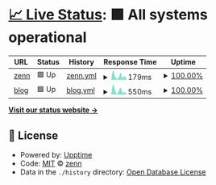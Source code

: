 # [📈 Live Status](https://riyuzenn.github.io/uptime): <!--live status--> **🟩 All systems operational**

<!--
[![Uptime CI](https://github.com/riyuzenn/uptime/workflows/Uptime%20CI/badge.svg)](https://github.com/riyuzenn/uptime/actions?query=workflow%3A%22Uptime+CI%22)
[![Response Time CI](https://github.com/riyuzenn/uptime/workflows/Response%20Time%20CI/badge.svg)](https://github.com/riyuzenn/uptime/actions?query=workflow%3A%22Response+Time+CI%22)
[![Graphs CI](https://github.com/riyuzenn/uptime/workflows/Graphs%20CI/badge.svg)](https://github.com/riyuzenn/uptime/actions?query=workflow%3A%22Graphs+CI%22)
[![Static Site CI](https://github.com/riyuzenn/uptime/workflows/Static%20Site%20CI/badge.svg)](https://github.com/riyuzenn/uptime/actions?query=workflow%3A%22Static+Site+CI%22)
[![Summary CI](https://github.com/riyuzenn/uptime/workflows/Summary%20CI/badge.svg)](https://github.com/riyuzenn/uptime/actions?query=workflow%3A%22Summary+CI%22)
-->
<!--
With [Upptime](https://upptime.js.org), you can get your own unlimited and free uptime monitor and status page, powered entirely by a GitHub repository. We use [Issues](https://github.com/riyuzenn/uptime/issues) as incident reports, [Actions](https://github.com/riyuzenn/uptime/actions) as uptime monitors, and [Pages](https://riyuzenn.github.io/uptime) for the status page.
-->

<!--start: status pages-->
<!-- This summary is generated by Upptime (https://github.com/upptime/upptime) -->
<!-- Do not edit this manually, your changes will be overwritten -->
<!-- prettier-ignore -->
| URL | Status | History | Response Time | Uptime |
| --- | ------ | ------- | ------------- | ------ |
| <img alt="" src="https://favicons.githubusercontent.com/riyuzenn.me" height="13"> [zenn](https://riyuzenn.me) | 🟩 Up | [zenn.yml](https://github.com/riyuzenn/uptime/commits/HEAD/history/zenn.yml) | <details><summary><img alt="Response time graph" src="./graphs/zenn/response-time-week.png" height="20"> 179ms</summary><br><a href="https://riyuzenn.github.io/uptime/history/zenn"><img alt="Response time 233" src="https://img.shields.io/endpoint?url=https%3A%2F%2Fraw.githubusercontent.com%2Friyuzenn%2Fuptime%2FHEAD%2Fapi%2Fzenn%2Fresponse-time.json"></a><br><a href="https://riyuzenn.github.io/uptime/history/zenn"><img alt="24-hour response time 185" src="https://img.shields.io/endpoint?url=https%3A%2F%2Fraw.githubusercontent.com%2Friyuzenn%2Fuptime%2FHEAD%2Fapi%2Fzenn%2Fresponse-time-day.json"></a><br><a href="https://riyuzenn.github.io/uptime/history/zenn"><img alt="7-day response time 179" src="https://img.shields.io/endpoint?url=https%3A%2F%2Fraw.githubusercontent.com%2Friyuzenn%2Fuptime%2FHEAD%2Fapi%2Fzenn%2Fresponse-time-week.json"></a><br><a href="https://riyuzenn.github.io/uptime/history/zenn"><img alt="30-day response time 233" src="https://img.shields.io/endpoint?url=https%3A%2F%2Fraw.githubusercontent.com%2Friyuzenn%2Fuptime%2FHEAD%2Fapi%2Fzenn%2Fresponse-time-month.json"></a><br><a href="https://riyuzenn.github.io/uptime/history/zenn"><img alt="1-year response time 233" src="https://img.shields.io/endpoint?url=https%3A%2F%2Fraw.githubusercontent.com%2Friyuzenn%2Fuptime%2FHEAD%2Fapi%2Fzenn%2Fresponse-time-year.json"></a></details> | <details><summary><a href="https://riyuzenn.github.io/uptime/history/zenn">100.00%</a></summary><a href="https://riyuzenn.github.io/uptime/history/zenn"><img alt="All-time uptime 100.00%" src="https://img.shields.io/endpoint?url=https%3A%2F%2Fraw.githubusercontent.com%2Friyuzenn%2Fuptime%2FHEAD%2Fapi%2Fzenn%2Fuptime.json"></a><br><a href="https://riyuzenn.github.io/uptime/history/zenn"><img alt="24-hour uptime 100.00%" src="https://img.shields.io/endpoint?url=https%3A%2F%2Fraw.githubusercontent.com%2Friyuzenn%2Fuptime%2FHEAD%2Fapi%2Fzenn%2Fuptime-day.json"></a><br><a href="https://riyuzenn.github.io/uptime/history/zenn"><img alt="7-day uptime 100.00%" src="https://img.shields.io/endpoint?url=https%3A%2F%2Fraw.githubusercontent.com%2Friyuzenn%2Fuptime%2FHEAD%2Fapi%2Fzenn%2Fuptime-week.json"></a><br><a href="https://riyuzenn.github.io/uptime/history/zenn"><img alt="30-day uptime 100.00%" src="https://img.shields.io/endpoint?url=https%3A%2F%2Fraw.githubusercontent.com%2Friyuzenn%2Fuptime%2FHEAD%2Fapi%2Fzenn%2Fuptime-month.json"></a><br><a href="https://riyuzenn.github.io/uptime/history/zenn"><img alt="1-year uptime 100.00%" src="https://img.shields.io/endpoint?url=https%3A%2F%2Fraw.githubusercontent.com%2Friyuzenn%2Fuptime%2FHEAD%2Fapi%2Fzenn%2Fuptime-year.json"></a></details>
| <img alt="" src="https://favicons.githubusercontent.com/blog.riyuzenn.me" height="13"> [blog](https://blog.riyuzenn.me) | 🟩 Up | [blog.yml](https://github.com/riyuzenn/uptime/commits/HEAD/history/blog.yml) | <details><summary><img alt="Response time graph" src="./graphs/blog/response-time-week.png" height="20"> 550ms</summary><br><a href="https://riyuzenn.github.io/uptime/history/blog"><img alt="Response time 562" src="https://img.shields.io/endpoint?url=https%3A%2F%2Fraw.githubusercontent.com%2Friyuzenn%2Fuptime%2FHEAD%2Fapi%2Fblog%2Fresponse-time.json"></a><br><a href="https://riyuzenn.github.io/uptime/history/blog"><img alt="24-hour response time 2474" src="https://img.shields.io/endpoint?url=https%3A%2F%2Fraw.githubusercontent.com%2Friyuzenn%2Fuptime%2FHEAD%2Fapi%2Fblog%2Fresponse-time-day.json"></a><br><a href="https://riyuzenn.github.io/uptime/history/blog"><img alt="7-day response time 550" src="https://img.shields.io/endpoint?url=https%3A%2F%2Fraw.githubusercontent.com%2Friyuzenn%2Fuptime%2FHEAD%2Fapi%2Fblog%2Fresponse-time-week.json"></a><br><a href="https://riyuzenn.github.io/uptime/history/blog"><img alt="30-day response time 562" src="https://img.shields.io/endpoint?url=https%3A%2F%2Fraw.githubusercontent.com%2Friyuzenn%2Fuptime%2FHEAD%2Fapi%2Fblog%2Fresponse-time-month.json"></a><br><a href="https://riyuzenn.github.io/uptime/history/blog"><img alt="1-year response time 562" src="https://img.shields.io/endpoint?url=https%3A%2F%2Fraw.githubusercontent.com%2Friyuzenn%2Fuptime%2FHEAD%2Fapi%2Fblog%2Fresponse-time-year.json"></a></details> | <details><summary><a href="https://riyuzenn.github.io/uptime/history/blog">100.00%</a></summary><a href="https://riyuzenn.github.io/uptime/history/blog"><img alt="All-time uptime 100.00%" src="https://img.shields.io/endpoint?url=https%3A%2F%2Fraw.githubusercontent.com%2Friyuzenn%2Fuptime%2FHEAD%2Fapi%2Fblog%2Fuptime.json"></a><br><a href="https://riyuzenn.github.io/uptime/history/blog"><img alt="24-hour uptime 100.00%" src="https://img.shields.io/endpoint?url=https%3A%2F%2Fraw.githubusercontent.com%2Friyuzenn%2Fuptime%2FHEAD%2Fapi%2Fblog%2Fuptime-day.json"></a><br><a href="https://riyuzenn.github.io/uptime/history/blog"><img alt="7-day uptime 100.00%" src="https://img.shields.io/endpoint?url=https%3A%2F%2Fraw.githubusercontent.com%2Friyuzenn%2Fuptime%2FHEAD%2Fapi%2Fblog%2Fuptime-week.json"></a><br><a href="https://riyuzenn.github.io/uptime/history/blog"><img alt="30-day uptime 100.00%" src="https://img.shields.io/endpoint?url=https%3A%2F%2Fraw.githubusercontent.com%2Friyuzenn%2Fuptime%2FHEAD%2Fapi%2Fblog%2Fuptime-month.json"></a><br><a href="https://riyuzenn.github.io/uptime/history/blog"><img alt="1-year uptime 100.00%" src="https://img.shields.io/endpoint?url=https%3A%2F%2Fraw.githubusercontent.com%2Friyuzenn%2Fuptime%2FHEAD%2Fapi%2Fblog%2Fuptime-year.json"></a></details>

<!--end: status pages-->

[**Visit our status website →**](https://riyuzenn.github.io/uptime)

## 📄 License

- Powered by: [Upptime](https://github.com/upptime/upptime)
- Code: [MIT](./LICENSE) © [zenn](riyuzenn.me)
- Data in the `./history` directory: [Open Database License](https://opendatacommons.org/licenses/odbl/1-0/)
